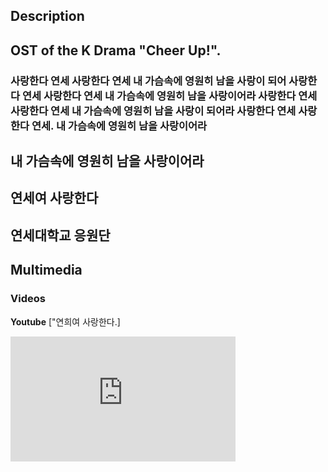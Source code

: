 ## Description
## OST of the K Drama "Cheer Up!".

### 사랑한다 연세 사랑한다 연세 내 가슴속에 영원히 남을 사랑이 되어 사랑한다 연세 사랑한다 연세 내 가슴속에 영원히 남을 사랑이어라 사랑한다 연세 사랑한다 연세 내 가슴속에 영원히 남을 사랑이 되어라 사랑한다 연세 사랑한다 연세.         내 가슴속에 영원히 남을 사랑이어라
내 가슴속에 영원히 남을 사랑이어라
-----------------


## 연세여 사랑한다
## 연세대학교 응원단

## Multimedia

### Videos
**Youtube** ["연희여 사랑한다.]
<iframe width="360" height="200" src="https://www.youtube.com/embed/Jen13MWpsRc" title="[SUB] 테이아 단원들, 함성과 함께한 가슴 벅찬 응원 ‘연희여 사랑한다’  #치얼업 #Cheerup #SBSdrama" frameborder="0" allow="accelerometer; autoplay; clipboard-write; encrypted-media; gyroscope; picture-in-picture; web-share" referrerpolicy="strict-origin-when-cross-origin" allowfullscreen></iframe>

